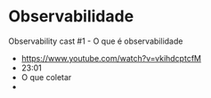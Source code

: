 # Observabilidade


Observability cast #1 - O que é observabilidade
- https://www.youtube.com/watch?v=vkihdcptcfM
- 23:01
- O que coletar
- 
